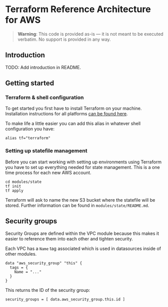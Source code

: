 # Terraform Reference Architecture for AWS

> **Warning**:
> This code is provided as-is — it is not meant to be executed verbatim. No support is provided in any way.

## Introduction

TODO: Add introduction in README.

## Getting started

### Terraform & shell configuration

To get started you first have to install Terraform on your machine. Installation instructions for all platforms [can be found here](https://developer.hashicorp.com/terraform/tutorials/aws-get-started/install-cli).

To make life a little easier you can add this alias in whatever shell configuration you have:

```
alias tf="terraform"
```

### Setting up statefile management

Before you can start working with setting up environments using Terraform you have to set up everything needed for state management. This is a one time process for each new AWS account.

```
cd modules/state
tf init
tf apply
```

Terraform will ask to name the new S3 bucket where the statefile will be stored. Further information can be found in `modules/state/README.md`.

## Security groups

Security Groups are defined within the VPC module because this makes it easier to reference them into each other and tighten security.

Each VPC has a `Name` tag associated which is used in datasources inside of other modules.

```
data "aws_security_group" "this" {
  tags = {
    Name = "..."
  }
}
```

This returns the ID of the security group:

```
security_groups = [ data.aws_security_group.this.id ]
```
